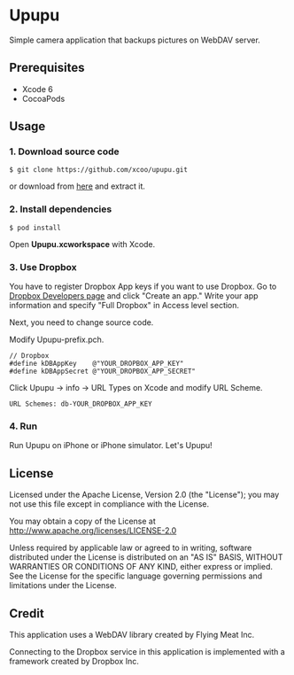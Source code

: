 # Upupu

Simple camera application that backups pictures on WebDAV server.

## Prerequisites

- Xcode 6
- CocoaPods

## Usage

### 1. Download source code

    $ git clone https://github.com/xcoo/upupu.git

or download from [here](https://github.com/xcoo/upupu/archive/master.zip) and extract it.

### 2. Install dependencies

    $ pod install

Open **Upupu.xcworkspace** with Xcode.

### 3. Use Dropbox

You have to register Dropbox App keys if you want to use Dropbox.
Go to [Dropbox Developers page](https://www.dropbox.com/developers/apps) and click "Create an app."
Write your app information and specify "Full Dropbox" in Access level section.

Next, you need to change source code.

Modify Upupu-prefix.pch.

    // Dropbox
    #define kDBAppKey    @"YOUR_DROPBOX_APP_KEY"
    #define kDBAppSecret @"YOUR_DROPBOX_APP_SECRET"

Click Upupu -> info -> URL Types on Xcode and modify URL Scheme.

    URL Schemes: db-YOUR_DROPBOX_APP_KEY

### 4. Run

Run Upupu on iPhone or iPhone simulator.
Let's Upupu!

## License

Licensed under the Apache License, Version 2.0 (the "License"); you may not use this file except in compliance with the License.

You may obtain a copy of the License at http://www.apache.org/licenses/LICENSE-2.0

Unless required by applicable law or agreed to in writing, software distributed under the License is distributed on an "AS IS" BASIS, WITHOUT WARRANTIES OR CONDITIONS OF ANY KIND, either express or implied. See the License for the specific language governing permissions and limitations under the License.

## Credit

This application uses a WebDAV library created by Flying Meat Inc.

Connecting to the Dropbox service in this application is implemented with a framework created by Dropbox Inc.

